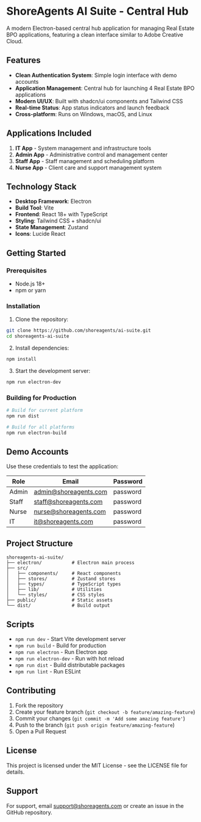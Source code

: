 # ShoreAgents AI Suite - Central Hub

A modern Electron-based central hub application for managing Real Estate BPO applications, featuring a clean interface similar to Adobe Creative Cloud.

## Features

- **Clean Authentication System**: Simple login interface with demo accounts
- **Application Management**: Central hub for launching 4 Real Estate BPO applications
- **Modern UI/UX**: Built with shadcn/ui components and Tailwind CSS
- **Real-time Status**: App status indicators and launch feedback
- **Cross-platform**: Runs on Windows, macOS, and Linux

## Applications Included

1. **IT App** - System management and infrastructure tools
2. **Admin App** - Administrative control and management center
3. **Staff App** - Staff management and scheduling platform
4. **Nurse App** - Client care and support management system

## Technology Stack

- **Desktop Framework**: Electron
- **Build Tool**: Vite
- **Frontend**: React 18+ with TypeScript
- **Styling**: Tailwind CSS + shadcn/ui
- **State Management**: Zustand
- **Icons**: Lucide React

## Getting Started

### Prerequisites

- Node.js 18+ 
- npm or yarn

### Installation

1. Clone the repository:
```bash
git clone https://github.com/shoreagents/ai-suite.git
cd shoreagents-ai-suite
```

2. Install dependencies:
```bash
npm install
```

3. Start the development server:
```bash
npm run electron-dev
```

### Building for Production

```bash
# Build for current platform
npm run dist

# Build for all platforms
npm run electron-build
```

## Demo Accounts

Use these credentials to test the application:

| Role | Email | Password |
|------|-------|----------|
| Admin | admin@shoreagents.com | password |
| Staff | staff@shoreagents.com | password |
| Nurse | nurse@shoreagents.com | password |
| IT | it@shoreagents.com | password |

## Project Structure

```
shoreagents-ai-suite/
├── electron/           # Electron main process
├── src/
│   ├── components/     # React components
│   ├── stores/         # Zustand stores
│   ├── types/          # TypeScript types
│   ├── lib/            # Utilities
│   └── styles/         # CSS styles
├── public/             # Static assets
└── dist/               # Build output
```

## Scripts

- `npm run dev` - Start Vite development server
- `npm run build` - Build for production
- `npm run electron` - Run Electron app
- `npm run electron-dev` - Run with hot reload
- `npm run dist` - Build distributable packages
- `npm run lint` - Run ESLint

## Contributing

1. Fork the repository
2. Create your feature branch (`git checkout -b feature/amazing-feature`)
3. Commit your changes (`git commit -m 'Add some amazing feature'`)
4. Push to the branch (`git push origin feature/amazing-feature`)
5. Open a Pull Request

## License

This project is licensed under the MIT License - see the LICENSE file for details.

## Support

For support, email support@shoreagents.com or create an issue in the GitHub repository. 